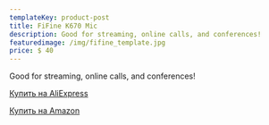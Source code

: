 ```yaml
---
templateKey: product-post
title: FiFine K670 Mic
description: Good for streaming, online calls, and conferences!
featuredimage: /img/fifine_template.jpg
price: $ 40
---
```

Good for streaming, online calls, and conferences!

<a href="http://shp.pub/6fio10" target="_blank" rel="noreferrer">Купить на AliExpress</a>

<a href="https://amzn.to/3drxIhh" target="_blank" rel="noreferrer">Купить на Amazon</a>
